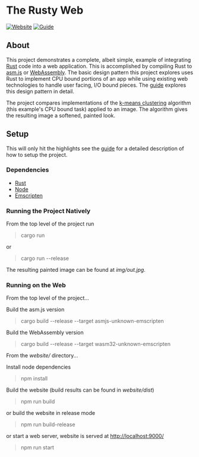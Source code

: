 # The Rusty Web

[![Website](https://img.shields.io/badge/website-The_Rusty_Web-red.svg)](https://davidmcneil.github.io/the-rusty-web/)
[![Guide](https://img.shields.io/badge/guide-GitBook-blue.svg)](https://davidmcneil.gitbooks.io/the-rusty-web/content/)

## About
This project demonstrates a complete, albeit simple, example of integrating
[Rust](https://www.rust-lang.org) code into a web application. This is accomplished by compiling
Rust to [asm.js](http://asmjs.org/) or [WebAssembly](http://webassembly.org/). The
basic design pattern this project explores uses Rust to implement CPU bound portions of an app while
using existing web technologies to handle user facing, I/O bound pieces. The
[guide](https://davidmcneil.gitbooks.io/the-rusty-web/content/) explores this design pattern in
detail.

The project compares implementations of the
[k-means clustering](https://en.wikipedia.org/wiki/K-means_clustering) algorithm (this example's
CPU bound task) applied to an image. The algorithm gives the resulting image a softened, painted look.

## Setup
This will only hit the highlights see the [guide](https://davidmcneil.gitbooks.io/the-rusty-web/content/) 
for a detailed description of how to setup the project.

### Dependencies
* [Rust](https://www.rust-lang.org)
* [Node](https://nodejs.org)
* [Emscripten](http://emscripten.org)

### Running the Project Natively
From the top level of the project run
> cargo run

or
> cargo run --release

The resulting painted image can be found at *img/out.jpg*.

### Running on the Web
From the top level of the project...

Build the asm.js version
> cargo build --release --target asmjs-unknown-emscripten

Build the WebAssembly version
> cargo build --release --target wasm32-unknown-emscripten

From the *website/* directory...

Install node dependencies
> npm install

Build the website (build results can be found in *website/dist*)
> npm run build

or build the website in release mode
> npm run build-release

or start a web server, website is served at [http://localhost:9000/](http://localhost:9000/)
> npm run start
